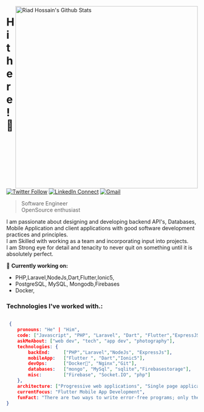 [<img align="right" width="480" src="https://github-readme-stats.vercel.app/api?username=riad24&&show_icons=true&theme=tokyonight&count_private=true" alt="Riad Hossain's Github Stats"/>](https://github.com/riad24)

# Hi there! 👋

[![Twitter Follow](https://img.shields.io/twitter/follow/riadmahmud24?label=follow&style=social)](https://twitter.com/riadmahmud24)
[![LinkedIn Connect](https://img.shields.io/badge/%20-Connect-black?color=222244&labelColor=000000&logo=linkedin&logoColor=f5f7fe)](https://www.linkedin.com/in/riad-hossian-143500194/)
[![Gmail](https://img.shields.io/badge/%20-Send%20Mail-black?color=222244&labelColor=000000&logo=gmail&logoColor=f5f7fe)](mailto:riadmahmudeng@gmail.com?subject=From%20GitHub&&body=Hi,%20there.%20Found%20you%20on%20GitHub!%20Let's%20talk%20about...)

> Software Engineer <br />
> OpenSource enthusiast

I am passionate about designing and developing backend API's, Databases, Mobile Application and client applications with good software development practices and principles.<br />
I am Skilled with working as a team and incorporating input into projects.<br />
I am Strong eye for detail and tenacity to never quit on something until it is absolutely perfect.

🔭 <b>Currently working on:</b>

- PHP,Laravel,NodeJs,Dart,Flutter,Ionic5,
- PostgreSQL, MySQL, Mongodb,Firebases
- Docker,

### Technologies I've worked with.:

```json

 {
    pronouns: "He" | "Him",
    code: ["Javascript", "PHP", "Laravel", "Dart", "Flutter","ExpressJS","Ionic5"],
    askMeAbout: ["web dev", "tech", "app dev", "photography"],
    technologies: {
        backEnd:     ["PHP","Laravel","NodeJs", "ExpressJs"],
        mobileApp:   ["Flutter ", "Dart","Ionic5"],
        devOps:      ["Docker🐳", "Nginx","Git"],
        databases:   ["mongo", "MySql", "sqlite","Firebasestorage"],
        misc:        ["Firebase", "Socket.IO", "php"]
    },
    architecture: ["Progressive web applications", "Single page applications"],
    currentFocus: "Flutter Mobile App Development",
    funFact: "There are two ways to write error-free programs; only the third one works"
}

```
